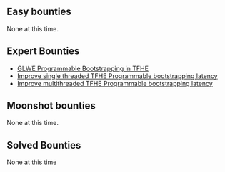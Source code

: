 ## Easy bounties
None at this time.

## Expert Bounties
- [GLWE Programmable Bootstrapping in TFHE](GLWE_bootstrapping.md)
- [Improve single threaded TFHE Programmable bootstrapping latency](Improve_single_threaded_PBS_latency.md)
- [Improve multithreaded TFHE Programmable bootstrapping latency](Improve_multithreaded_PBS_latency.md)

## Moonshot bounties
None at this time.

## Solved Bounties
None at this time
